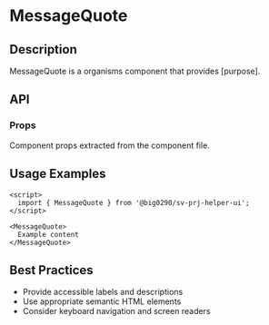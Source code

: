 # MessageQuote

## Description

MessageQuote is a organisms component that provides [purpose].

## API

### Props

Component props extracted from the component file.

## Usage Examples

```svelte
<script>
  import { MessageQuote } from '@big0290/sv-prj-helper-ui';
</script>

<MessageQuote>
  Example content
</MessageQuote>
```

## Best Practices

- Provide accessible labels and descriptions
- Use appropriate semantic HTML elements
- Consider keyboard navigation and screen readers
